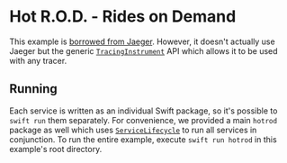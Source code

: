 # Hot R.O.D. - Rides on Demand

This example is [borrowed from Jaeger](https://github.com/jaegertracing/jaeger/tree/master/examples/hotrod). However, it doesn't actually use Jaeger but the generic [`TracingInstrument`](https://github.com/slashmo/gsoc-swift-tracing/blob/main/Sources/TracingInstrumentation/TracingInstrument.swift) API which allows it to be used with any tracer.

## Running

Each service is written as an individual Swift package, so it's possible to `swift run` them separately. For convenience, we provided a main `hotrod` package as well which uses [`ServiceLifecycle`](https://github.com/swift-server/swift-service-lifecycle) to run all services in conjunction. To run the entire example, execute `swift run hotrod` in this example's root directory.
